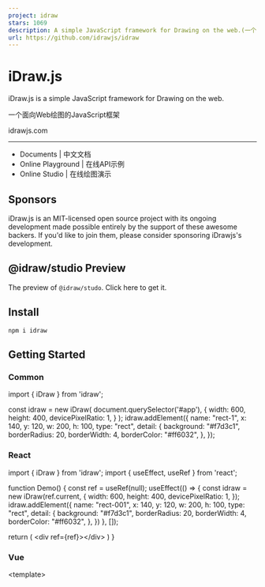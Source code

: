 ```yaml
---
project: idraw
stars: 1069
description: A simple JavaScript framework for Drawing on the web.(一个面向Web绘图的JavaScript框架)
url: https://github.com/idrawjs/idraw
---
```


iDraw.js
========

iDraw.js is a simple JavaScript framework for Drawing on the web.

一个面向Web绘图的JavaScript框架

idrawjs.com

* * *

-   Documents | 中文文档
-   Online Playground | 在线API示例
-   Online Studio | 在线绘图演示

Sponsors
--------

iDraw.js is an MIT-licensed open source project with its ongoing development made possible entirely by the support of these awesome backers. If you'd like to join them, please consider sponsoring iDrawjs's development.

@idraw/studio Preview
---------------------

The preview of `@idraw/studo`. Click here to get it.

Install
-------

```
npm i idraw
```

Getting Started
---------------

### Common

import { iDraw } from 'idraw';

const idraw \= new iDraw(
  document.querySelector('#app'),
  {
    width: 600,
    height: 400,
    devicePixelRatio: 1,
  }
);
idraw.addElement({
  name: "rect-1",
  x: 140,
  y: 120,
  w: 200,
  h: 100,
  type: "rect",
  detail: {
    background: "#f7d3c1",
    borderRadius: 20,
    borderWidth: 4,
    borderColor: "#ff6032",
  },
});

### React

import { iDraw } from 'idraw';
import { useEffect, useRef } from 'react';

function Demo() {
  const ref \= useRef(null);
  useEffect(() \=> {
    const idraw \= new iDraw(ref.current, {
      width: 600,
      height: 400, 
      devicePixelRatio: 1,
    });
    idraw.addElement({
      name: "rect-001",
      x: 140,
      y: 120,
      w: 200,
      h: 100,
      type: "rect",
      detail: {
        background: "#f7d3c1",
        borderRadius: 20,
        borderWidth: 4,
        borderColor: "#ff6032",
      },
    })
  }, \[\]);

  return (
    <div ref\={ref}\></div\>
  )
}

### Vue

<template\>
  <div ref\="mount"\></div\>
</template\>

<script setup \>
import { iDraw } from 'idraw';
import { ref, onMounted } from 'vue'
const mount \= ref();

onMounted(() \=> {
  const idraw \= new iDraw(mount.value, {
    width: 600,
    height: 400, 
    devicePixelRatio: 1,
  });
  idraw.addElement({
    name: "rect-001",
    x: 140,
    y: 120,
    w: 200,
    h: 100,
    type: "rect",
    detail: {
      background: "#f7d3c1",
      borderRadius: 20,
      borderWidth: 4,
      borderColor: "#ff6032",
    },
  })
})
</script\>

Contributing
------------

We appreciate your help!

To contribute, please follow the steps:

-   `git clone git@github.com:idrawjs/idraw.git`
-   `cd idraw`
-   `pnpm i`
-   `npm run dev`
